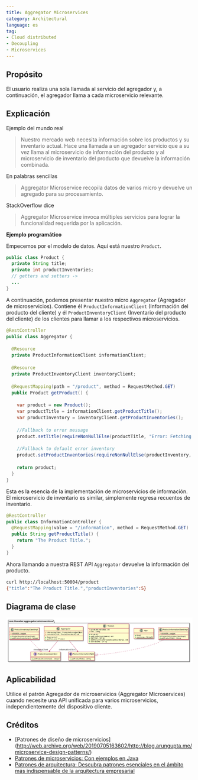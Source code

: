 ```yaml
---
title: Aggregator Microservices
category: Architectural
language: es
tag:
- Cloud distributed
- Decoupling
- Microservices
---
```


## Propósito

El usuario realiza una sola llamada al servicio del agregador y, a continuación, el agregador llama a cada microservicio relevante.

## Explicación

Ejemplo del mundo real

> Nuestro mercado web necesita información sobre los productos y su inventario actual. Hace una llamada a un agregador
> servicio que a su vez llama al microservicio de información del producto y al microservicio de inventario del producto que devuelve la
> información combinada.

En palabras sencillas

> Aggregator Microservice recopila datos de varios micro  y devuelve un agregado para su procesamiento.

StackOverflow dice

> Aggregator Microservice invoca múltiples servicios para lograr la funcionalidad requerida por la aplicación.

**Ejemplo programático**

Empecemos por el modelo de datos. Aquí está nuestro `Product`.

```java
public class Product {
  private String title;
  private int productInventories;
  // getters and setters ->
  ...
}
```

A continuación, podemos presentar nuestro micro  `Aggregator` (Agregador de microservicios). Contiene él `ProductInformationClient` (Información del producto del cliente) y él
`ProductInventoryClient` (Inventario del producto del cliente) de los clientes para llamar a los respectivos microservicios.

```java
@RestController
public class Aggregator {

  @Resource
  private ProductInformationClient informationClient;

  @Resource
  private ProductInventoryClient inventoryClient;

  @RequestMapping(path = "/product", method = RequestMethod.GET)
  public Product getProduct() {

    var product = new Product();
    var productTitle = informationClient.getProductTitle();
    var productInventory = inventoryClient.getProductInventories();

    //Fallback to error message
    product.setTitle(requireNonNullElse(productTitle, "Error: Fetching Product Title Failed"));

    //Fallback to default error inventory
    product.setProductInventories(requireNonNullElse(productInventory, -1));

    return product;
  }
}
```

Esta es la esencia de la implementación de microservicios de información. El microservicio de inventario es similar, simplemente regresa
recuentos de inventario.

```java
@RestController
public class InformationController {
  @RequestMapping(value = "/information", method = RequestMethod.GET)
  public String getProductTitle() {
    return "The Product Title.";
  }
}
```

Ahora llamando a nuestra REST API `Aggregator` devuelve la información del producto.

```bash
curl http://localhost:50004/product
{"title":"The Product Title.","productInventories":5}
```

## Diagrama de clase

![alt text](./aggregator-service/etc/aggregator-service.png "Aggregator Microservice")

## Aplicabilidad

Utilice el patrón Agregador de microservicios (Aggregator Microservices) cuando necesite una API unificada para varios microservicios, independientemente del dispositivo cliente.

## Créditos

* [Patrones de diseño de microservicios] (http://web.archive.org/web/20190705163602/http://blog.arungupta.me/microservice-design-patterns/)
* [Patrones de microservicios: Con ejemplos en Java](https://www.amazon.com/gp/product/1617294543/ref=as_li_qf_asin_il_tl?ie=UTF8&tag=javadesignpat-20&creative=9325&linkCode=as2&creativeASIN=1617294543&linkId=8b4e570267bc5fb8b8189917b461dc60)
* [Patrones de arquitectura: Descubra patrones esenciales en el ámbito más indispensable de la arquitectura empresarial](https://www.amazon.com/gp/product/B077T7V8RC/ref=as_li_qf_asin_il_tl?ie=UTF8&tag=javadesignpat-20&creative=9325&linkCode=as2&creativeASIN=B077T7V8RC&linkId=c34d204bfe1b277914b420189f09c1a4)
